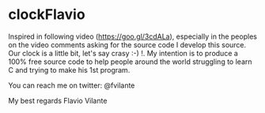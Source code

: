 # clockFlavio
Inspired in following video (https://goo.gl/3cdALa), especially in the peoples on the video comments asking for the source code I develop this source. Our clock is a little bit, let's say crasy :-) !. My intention is to produce a 100% free source code to help people around the world struggling to learn C and trying to make his 1st program.

You can reach me on twitter: @fvilante


My best regards
Flavio Vilante

